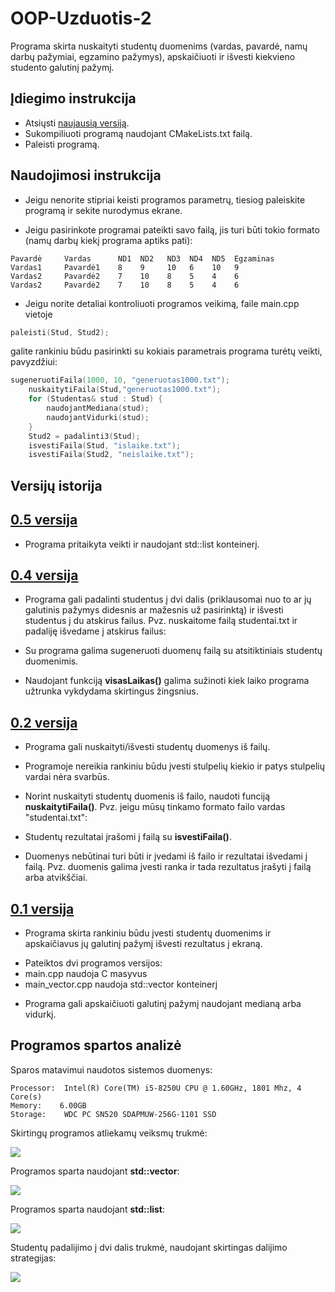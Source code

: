 # OOP-Uzduotis-2

Programa skirta nuskaityti studentų duomenims (vardas, pavardė, namų darbų pažymiai, egzamino pažymys), apskaičiuoti ir išvesti kiekvieno studento galutinį pažymį.

## Įdiegimo instrukcija

- Atsiųsti [naujausią versiją](https://github.com/dovmar/OOP-Uzduotis-1/releases/).
- Sukompiliuoti programą naudojant CMakeLists.txt failą.
- Paleisti programą.

## Naudojimosi instrukcija

- Jeigu nenorite stipriai keisti programos parametrų, tiesiog paleiskite programą ir sekite nurodymus ekrane.

- Jeigu pasirinkote programai pateikti savo failą, jis turi būti tokio formato (namų darbų kiekį programa aptiks pati):
```
Pavardė     Vardas      ND1  ND2   ND3  ND4  ND5  Egzaminas
Vardas1     Pavardė1    8    9     10   6    10   9
Vardas2     Pavardė2    7    10    8    5    4    6
Vardas2     Pavardė2    7    10    8    5    4    6
```

- Jeigu norite detaliai kontroliuoti programos veikimą, faile main.cpp vietoje 
```c++
paleisti(Stud, Stud2);
```
 galite rankiniu būdu pasirinkti su kokiais parametrais programa turėtų veikti, pavyzdžiui:
```c++
sugeneruotiFaila(1000, 10, "generuotas1000.txt");
    nuskaitytiFaila(Stud,"generuotas1000.txt");
    for (Studentas& stud : Stud) {
        naudojantMediana(stud);
        naudojantVidurki(stud);
    }
    Stud2 = padalinti3(Stud);
    isvestiFaila(Stud, "islaike.txt");
    isvestiFaila(Stud2, "neislaike.txt");
```

## Versijų istorija


## [0.5 versija](https://github.com/dovmar/OOP-Uzduotis-1/releases/tag/v0.5)

- Programa pritaikyta veikti ir naudojant std::list konteinerį.


## [0.4 versija](https://github.com/dovmar/OOP-Uzduotis-1/releases/tag/v0.4)

 
- Programa gali padalinti studentus į dvi dalis (priklausomai nuo to ar jų galutinis pažymys didesnis ar mažesnis už pasirinktą) ir išvesti studentus į du atskirus failus. Pvz. nuskaitome failą studentai.txt ir padaliję išvedame į atskirus failus:


- Su programa galima sugeneruoti duomenų failą su atsitiktiniais studentų duomenimis.


- Naudojant funkciją **visasLaikas()** galima sužinoti kiek laiko programa užtrunka vykdydama skirtingus žingsnius.


## [0.2 versija](https://github.com/dovmar/OOP-Uzduotis-1/releases/tag/v0.2)


- Programa gali nuskaityti/išvesti studentų duomenys iš failų.  

- Programoje nereikia rankiniu būdu įvesti stulpelių kiekio ir patys stulpelių vardai nėra svarbūs.

- Norint nuskaityti studentų duomenis iš failo, naudoti funciją **nuskaitytiFaila()**. Pvz. jeigu mūsų tinkamo formato failo vardas "studentai.txt":

- Studentų rezultatai įrašomi į failą su **isvestiFaila()**.

- Duomenys nebūtinai turi būti ir įvedami iš failo ir rezultatai išvedami į failą. Pvz. duomenis galima įvesti ranka ir tada rezultatus įrašyti į failą arba atvikščiai.


## [0.1 versija](https://github.com/dovmar/OOP-Uzduotis-1/releases/tag/v0.1)

- Programa skirta rankiniu būdu įvesti studentų duomenims ir apskaičiavus jų galutinį pažymį išvesti rezultatus į ekraną.

* Pateiktos dvi programos versijos:
 * main.cpp naudoja C masyvus
 * main_vector.cpp naudoja std::vector konteinerį

- Programa gali apskaičiuoti galutinį pažymį naudojant medianą arba vidurkį.



## Programos spartos analizė

Sparos matavimui naudotos sistemos duomenys:

```
Processor:	Intel(R) Core(TM) i5-8250U CPU @ 1.60GHz, 1801 Mhz, 4 Core(s)
Memory:    6.00GB
Storage:  	WDC PC SN520 SDAPMUW-256G-1101 SSD

```

Skirtingų programos atliekamų veiksmų trukmė:

![](spartos_analizė/programos_sparta.png)


Programos sparta naudojant **std::vector**:

![](spartos_analizė/vector_sparta.png)


Programos sparta naudojant **std::list**:

![](spartos_analizė/list_sparta.png)


Studentų padalijimo į dvi dalis trukmė, naudojant skirtingas dalijimo strategijas:

![](spartos_analizė/dalijimo_sparta.png)
